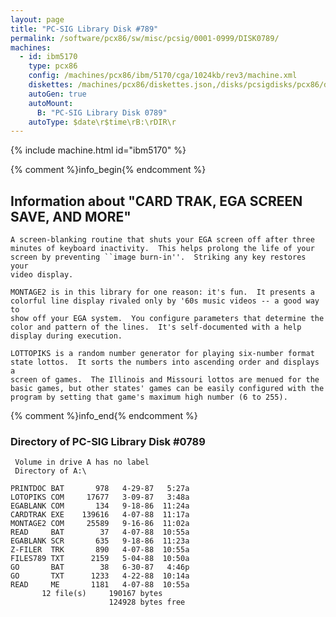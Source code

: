 ```yaml
---
layout: page
title: "PC-SIG Library Disk #789"
permalink: /software/pcx86/sw/misc/pcsig/0001-0999/DISK0789/
machines:
  - id: ibm5170
    type: pcx86
    config: /machines/pcx86/ibm/5170/cga/1024kb/rev3/machine.xml
    diskettes: /machines/pcx86/diskettes.json,/disks/pcsigdisks/pcx86/diskettes.json
    autoGen: true
    autoMount:
      B: "PC-SIG Library Disk 0789"
    autoType: $date\r$time\rB:\rDIR\r
---
```


{% include machine.html id="ibm5170" %}

{% comment %}info_begin{% endcomment %}

## Information about "CARD TRAK, EGA SCREEN SAVE, AND MORE"

    A screen-blanking routine that shuts your EGA screen off after three
    minutes of keyboard inactivity.  This helps prolong the life of your
    screen by preventing ``image burn-in''.  Striking any key restores your
    video display.
    
    MONTAGE2 is in this library for one reason: it's fun.  It presents a
    colorful line display rivaled only by '60s music videos -- a good way to
    show off your EGA system.  You configure parameters that determine the
    color and pattern of the lines.  It's self-documented with a help
    display during execution.
    
    LOTTOPIKS is a random number generator for playing six-number format
    state lottos.  It sorts the numbers into ascending order and displays a
    screen of games.  The Illinois and Missouri lottos are menued for the
    basic games, but other states' games can be easily configured with the
    program by setting that game's maximum high number (6 to 255).
{% comment %}info_end{% endcomment %}


### Directory of PC-SIG Library Disk #0789

     Volume in drive A has no label
     Directory of A:\

    PRINTDOC BAT       978   4-29-87   5:27a
    LOTOPIKS COM     17677   3-09-87   3:48a
    EGABLANK COM       134   9-18-86  11:24a
    CARDTRAK EXE    139616   4-07-88  11:17a
    MONTAGE2 COM     25589   9-16-86  11:02a
    READ     BAT        37   4-07-88  10:55a
    EGABLANK SCR       635   9-18-86  11:23a
    Z-FILER  TRK       890   4-07-88  10:55a
    FILES789 TXT      2159   5-04-88  10:50a
    GO       BAT        38   6-30-87   4:46p
    GO       TXT      1233   4-22-88  10:14a
    READ     ME       1181   4-07-88  10:55a
           12 file(s)     190167 bytes
                          124928 bytes free
